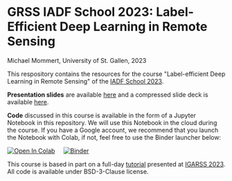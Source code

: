 # GRSS IADF School 2023: Label-Efficient Deep Learning in Remote Sensing

Michael Mommert, University of St. Gallen, 2023

This respository contains the resources for the course "Label-efficient Deep Learning in Remote Sensing" of the [IADF School 2023](https://iadf-school.org/). 

**Presentation slides** are available [here](https://github.com/mommermi/iadfschool2023_efficientlearning/blob/main/efficient_learning_mommert.pdf?raw=1) and a compressed slide deck is available [here](https://github.com/mommermi/iadfschool2023_efficientlearning/blob/main/efficient_learning_mommert.pdf?raw=1).

**Code** discussed in this course is available in the form of a Jupyter Notebook in this repository. We will use this Notebook in the cloud during the course. If you have a Google account, we recommend that you launch the Notebook with Colab, if not, feel free to use the Binder launcher below:

[![Open In Colab](https://colab.research.google.com/assets/colab-badge.svg)](https://colab.research.google.com/github/mommermi/iadfschool2023_efficientlearning/blob/main/efficient_learning_mommert.ipynb) &nbsp; &nbsp; [![Binder](https://mybinder.org/badge_logo.svg)](https://mybinder.org/v2/gh/mommermi/iadfschool2023_efficientlearning/main?filepath=efficient_learning_mommert.ipynb)


This course is based in part on a full-day [tutorial](https://github.com/HSG-AIML/IGARSS2023_EfficientDeepLearningEO) presented at [IGARSS 2023](https://2023.ieeeigarss.org/). All code is available under BSD-3-Clause license.
